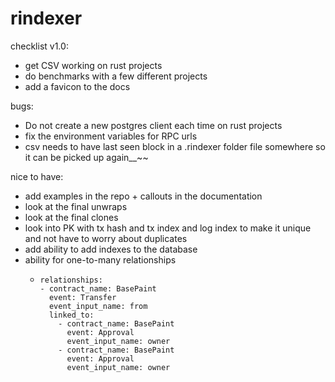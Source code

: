 # rindexer

checklist v1.0:
- get CSV working on rust projects
- do benchmarks with a few different projects
- add a favicon to the docs

bugs:
- Do not create a new postgres client each time on rust projects
- fix the environment variables for RPC urls
- csv needs to have last seen block in a .rindexer folder file somewhere so it can be picked up again__~~

nice to have:
- add examples in the repo + callouts in the documentation
- look at the final unwraps
- look at the final clones
- look into PK with tx hash and tx index and log index to make it unique and not have to worry about duplicates
- add ability to add indexes to the database
- ability for one-to-many relationships
  -     relationships:
        - contract_name: BasePaint
          event: Transfer
          event_input_name: from
          linked_to:
            - contract_name: BasePaint
              event: Approval
              event_input_name: owner
            - contract_name: BasePaint
              event: Approval
              event_input_name: owner
